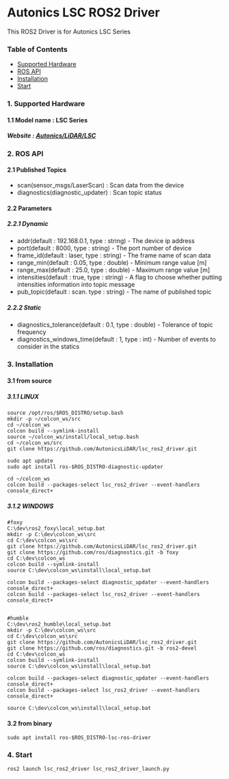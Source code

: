 # Autonics LSC ROS2 Driver
This ROS2 Driver is for Autonics LSC Series

### Table of Contents

- [Supported Hardware](#1-supported-hardware)
- [ROS API](#2-ros-api)
- [Installation](#3-installation)
- [Start](#4-start)


### 1. Supported Hardware
#### 1.1 Model name : LSC Series
#####   Website : [Autonics/LiDAR/LSC](https://www.autonics.com/series/3001018)


### 2. ROS API
#### 2.1 Published Topics
* scan(sensor_msgs/LaserScan) : Scan data from the device
* diagnostics(diagnostic_updater) : Scan topic status
#### 2.2 Parameters
##### 2.2.1 Dynamic
* addr(default : 192.168.0.1, type : string) - The device ip address
* port(default : 8000, type : string) - The port number of device
* frame_id(default : laser, type : string) - The frame name of scan data
* range_min(default : 0.05, type : double) - Minimum range value [m]
* range_max(default : 25.0, type : double) - Maximum range value [m]
* intensities(default : true, type : string) - A flag to choose whether putting intensities information into topic message
* pub_topic(default : scan. type : string) - The name of published topic
##### 2.2.2 Static
* diagnostics_tolerance(default : 0.1, type : double) - Tolerance of topic frequency
* diagnostics_windows_time(default : 1, type : int) - Number of events to consider in the statics 


### 3. Installation
####   3.1 from source
##### 3.1.1 LINUX
    source /opt/ros/$ROS_DISTRO/setup.bash
    mkdir -p ~/colcon_ws/src 
    cd ~/colcon_ws 
    colcon build --symlink-install
    source ~/colcon_ws/install/local_setup.bash
    cd ~/colcon_ws/src 
    git clone https://github.com/AutonicsLiDAR/lsc_ros2_driver.git
    
    sudo apt update 
    sudo apt install ros-$ROS_DISTRO-diagnostic-updater

    cd ~/colcon_ws 
    colcon build --packages-select lsc_ros2_driver --event-handlers console_direct+
    
    
##### 3.1.2 WINDOWS
    #foxy
    C:\dev\ros2_foxy\local_setup.bat
    mkdir -p C:\dev\colcon_ws\src 
    cd C:\dev\colcon_ws\src
    git clone https://github.com/AutonicsLiDAR/lsc_ros2_driver.git
    git clone https://github.com/ros/diagnostics.git -b foxy
    cd C:\dev\colcon_ws
    colcon build --symlink-install
    source C:\dev\colcon_ws\install\local_setup.bat
    
    colcon build --packages-select diagnostic_updater --event-handlers console_direct+
    colcon build --packages-select lsc_ros2_driver --event-handlers console_direct+
    
    
    #humble
    C:\dev\ros2_humble\local_setup.bat
    mkdir -p C:\dev\colcon_ws\src 
    cd C:\dev\colcon_ws\src
    git clone https://github.com/AutonicsLiDAR/lsc_ros2_driver.git
    git clone https://github.com/ros/diagnostics.git -b ros2-devel
    cd C:\dev\colcon_ws
    colcon build --symlink-install
    source C:\dev\colcon_ws\install\local_setup.bat
    
    colcon build --packages-select diagnostic_updater --event-handlers console_direct+
    colcon build --packages-select lsc_ros2_driver --event-handlers console_direct+
    
    source C:\dev\colcon_ws\install\local_setup.bat
    
####   3.2 from binary
    sudo apt install ros-$ROS_DISTRO-lsc-ros-driver


### 4. Start
    ros2 launch lsc_ros2_driver lsc_ros2_driver_launch.py
